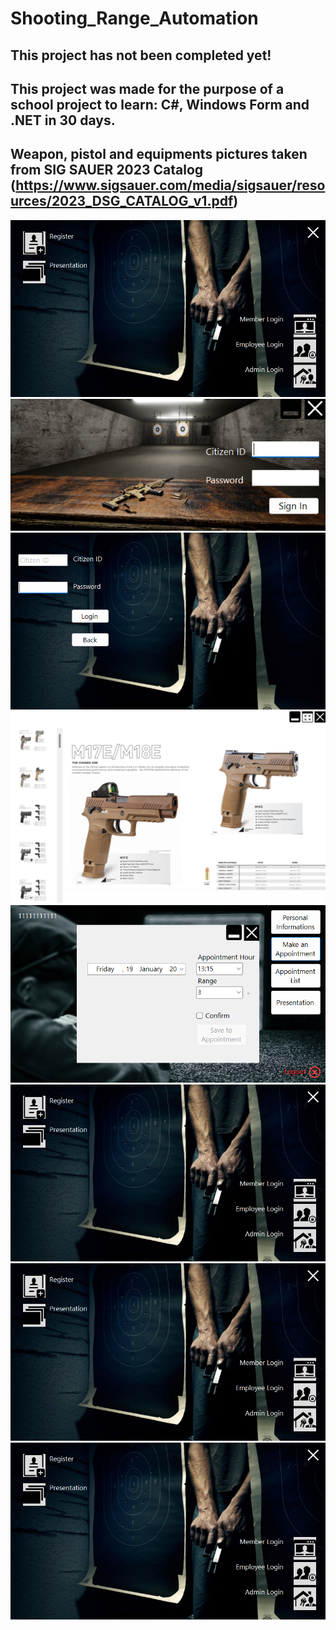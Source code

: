 # Shooting_Range_Automation
This project has not been completed yet!
---------------------------------------------------------------------------------------------------------
This project was made for the purpose of a school project to learn: C#, Windows Form and .NET in 30 days.
---------------------------------------------------------------------------------------------------------
Weapon, pistol and equipments pictures taken from SIG SAUER 2023 Catalog
(https://www.sigsauer.com/media/sigsauer/resources/2023_DSG_CATALOG_v1.pdf)
---------------------------------------------------------------------------------------------------------


![ Alt text](start.png)  [](start.png)
![ Alt text](signin.png)  [](signin.png)
![ Alt text](login.png)  [](login.png)
![ Alt text](presentation.png)  [](presentation.png)
![ Alt text](appointment.png)  [](appointment.png)
![ Alt text](start.png)  [](start.png)
![ Alt text](start.png)  [](start.png)
![ Alt text](start.png)  [](start.png)
